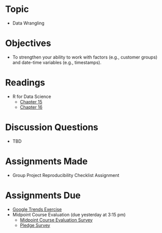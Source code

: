 # Topic

* Data Wrangling

# Objectives

* To strengthen your ability to work with factors (e.g., customer groups) and
date-time variables (e.g., timestamps).

# Readings

* R for Data Science
   + [Chapter 15][chapter 15]
   + [Chapter 16][chapter 16]

# Discussion Questions

* TBD

# Assignments Made

* Group Project Reproducibility Checklist Assignment

# Assignments Due

* [Google Trends Exercise]
* Midpoint Course Evaluation (due yesterday at 3:15 pm)
   + [Midpoint Course Evaluation Survey]
   + [Pledge Survey]

[chapter 15]: https://r4ds.had.co.nz/factors.html
[chapter 16]: https://r4ds.had.co.nz/dates-and-times.html
[google trends exercise]: https://github.com/GCOM7140/juicelaundry-exercises/blob/master/exercises/04-google-trends-exercise.md#google-trends-exercise
[midpoint course evaluation survey]: https://forms.gle/N5pHvQ2YZng4xRAm8
[pledge survey]: https://forms.gle/bFr8KzKeWYUKvwE7A